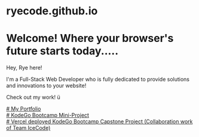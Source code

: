 # ryecode.github.io
<html>
<body>
<h1><b>
Welcome! Where your browser's future starts today.....
 </b></h1>
<p>Hey, Rye here!

I'm a Full-Stack Web Developer who is fully dedicated to provide solutions and innovations to your website! 
 
Check out my work! ü
  
</p>
<dt>
<a href="https://ryecode.github.io/portfolio/home" target="_blank" ># My Portfolio</a>
</dt>
<dt>
<a href="https://ryecorral.github.io/mp2/home" target="_blank" ># KodeGo Bootcamp Mini-Project</a>
</dt>
<dt>
<a href="https://etiket-com-mu.vercel.app/" target="_blank" ># Vercel deployed KodeGo Bootcamp Capstone Project (Collaboration work of Team IceCode)</a>
</dt>
</body>
</html>
